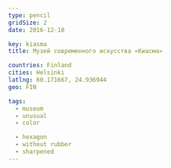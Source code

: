```yaml
---
type: pencil
gridSize: 2
date: 2016-12-10

key: kiasma
title: Музей современного искусства «Киасма»

countries: Finland
cities: Helsinki
latlng: 60.171667, 24.936944
geo: FIN

tags:
  - museum
  - unusual
  - color

  - hexagon
  - without rubber
  - sharpened
---
```


